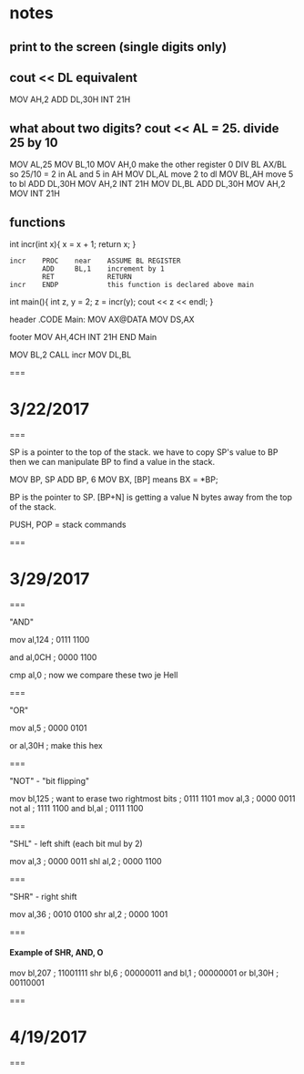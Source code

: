 # notes

## print to the screen (single digits only)

## cout << DL equivalent

MOV     AH,2
ADD     DL,30H
INT     21H

## what about two digits? cout << AL = 25. divide 25 by 10

MOV     AL,25
MOV     BL,10
MOV     AH,0 make the other register 0
DIV     BL AX/BL so 25/10 = 2 in AL and 5 in AH
MOV     DL,AL move 2 to dl
MOV     BL,AH move 5 to bl
ADD     DL,30H
MOV     AH,2
INT     21H
MOV     DL,BL
ADD     DL,30H
MOV     AH,2
MOV     INT 21H

## functions

int incr(int x){
  x = x + 1;
  return x;
}

```
incr    PROC    near    ASSUME BL REGISTER
        ADD     BL,1    increment by 1
        RET             RETURN
incr    ENDP            this function is declared above main
```

int main(){
  int z, y = 2;
  z = incr(y);
  cout << z << endl;
}

header
      .CODE
Main: MOV   AX@DATA
      MOV   DS,AX
	  
footer
MOV     AH,4CH
INT     21H
END     Main

MOV   BL,2
CALL  incr
MOV   DL,BL


===
# 3/22/2017
===

SP is a pointer to the top of the stack.
we have to copy SP's value to BP then we
can manipulate BP to find a value in the stack.

MOV		BP, SP
ADD		BP, 6
MOV		BX, [BP] means BX = *BP;

BP is the pointer to SP. [BP+N] is getting a
value N bytes away from the top of the stack.

PUSH, POP = stack commands


===
# 3/29/2017
===

"AND"

mov		al,124		; 0111 1100

and		al,0CH		; 0000 1100

cmp		al,0		; now we compare these two
je		Hell

===

"OR"

mov		al,5		; 0000 0101

or		al,30H		; make this hex

===

"NOT" - "bit flipping"

mov		bl,125		; want to erase two rightmost bits
					; 0111 1101
mov		al,3		; 0000 0011
not		al			; 1111 1100
and		bl,al		; 0111 1100

===

"SHL" - left shift (each bit mul by 2)

mov		al,3		; 0000 0011
shl		al,2		; 0000 1100

===

"SHR" - right shift

mov		al,36		; 0010 0100
shr		al,2		; 0000 1001

===

#### Example of SHR, AND, O

mov		bl,207		; 11001111
shr		bl,6		; 00000011
and		bl,1		; 00000001
or		bl,30H		; 00110001

===
# 4/19/2017
===

